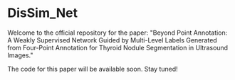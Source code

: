 # DisSim_Net
Welcome to the official repository for the paper: "Beyond Point Annotation: A Weakly Supervised Network Guided by Multi-Level Labels Generated from Four-Point Annotation for Thyroid Nodule Segmentation in Ultrasound Images."

The code for this paper will be available soon. Stay tuned!
